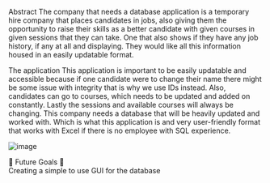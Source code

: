 Abstract
The company that needs a database application is a temporary hire company that places candidates in jobs, also giving them the opportunity to raise their skills as a better candidate with given courses in given sessions that they can take. One that also shows if they have any job history, if any at all and displaying.  They would like all this information housed in an easily updatable format.

The application
This application is important to be easily updatable and accessible because if one candidate were to change their name there might be some issue with integrity that is why we use IDs instead. Also, candidates can go to courses, which needs to be updated and added on constantly. Lastly the sessions and available courses will always be changing. This company needs a database that will be heavily updated and worked with. Which is what this application is and very user-friendly format that works with Excel if there is no employee with SQL experience.

![image](https://user-images.githubusercontent.com/38010690/146120439-e700220e-d7da-40da-977d-b58057736745.png)
 
🌟 Future Goals 🌟 <br>
Creating a simple to use GUI for the database 
